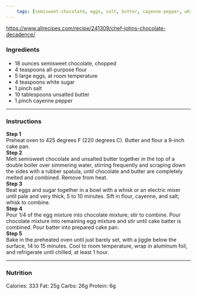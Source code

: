 ```yaml
---
	tags: [semisweet-chocolate, eggs, salt, butter, cayenne-pepper, white-sugar, all-purpose-flour]
---
```


https://www.allrecipes.com/recipe/241309/chef-johns-chocolate-decadence/

### Ingredients

####   
* 18 ounces semisweet chocolate, chopped
* 4 teaspoons all-purpose flour
* 5  large eggs, at room temperature
* 4 teaspoons white sugar
* 1 pinch salt
* 10 tablespoons unsalted butter
* 1 pinch cayenne pepper

---

### Instructions

**Step 1**  
Preheat oven to 425 degrees F (220 degrees C). Butter and flour a 9-inch cake pan.  
**Step 2**  
Melt semisweet chocolate and unsalted butter together in the top of a double boiler over simmering water, stirring frequently and scraping down the sides with a rubber spatula, until chocolate and butter are completely melted and combined. Remove from heat.  
**Step 3**  
Beat eggs and sugar together in a bowl with a whisk or an electric mixer until pale and very thick, 5 to 10 minutes. Sift in flour, cayenne, and salt; whisk to combine.  
**Step 4**  
Pour 1/4 of the egg mixture into chocolate mixture; stir to combine. Pour chocolate mixture into remaining egg mixture and stir until cake batter is combined. Pour batter into prepared cake pan.  
**Step 5**  
Bake in the preheated oven until just barely set, with a jiggle below the surface, 14 to 15 minutes. Cool to room temperature, wrap in aluminum foil, and refrigerate until chilled, at least 1 hour.  

---

### Nutrition

Calories: 333  Fat: 25g  Carbs: 26g  Protein: 6g  
